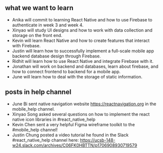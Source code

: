 
## what we want to learn
* Anika will commit to learning React Native and how to use Firebase to authenticate in week 3 and week 4.
* Xinyao will study UI designs and how to work with data collection and storage on the front end.
* Kevin will learn React Native and how to create features that interact with Firebase.
* Justin will learn how to successfully implement a full-scale mobile app backend database design through Firebase.
* Ridhit will learn how to use React Native and integrate Firebase with it.
* Jonathan will work on backend and databases, learn about firebase, and how to connect frontend to backend for a mobile app.
* June will learn how to deal with the storage of static information.

## posts in help channel
* June Bi sent native navigation website https://reactnavigation.org in the mobile_help channel.
* Xinyao Song asked several questions on how to implement the react native icon libraries in #react_native_help
* Kevin Chen sent a very helpful Figma wireframe toolkit to the #mobile_help channel!
* Justin Chung posted a video tutorial he found in the Slack #react_native_help channel here: https://ucsb-148-w24.slack.com/archives/C06FK0HBTTN/p1706908930719579
